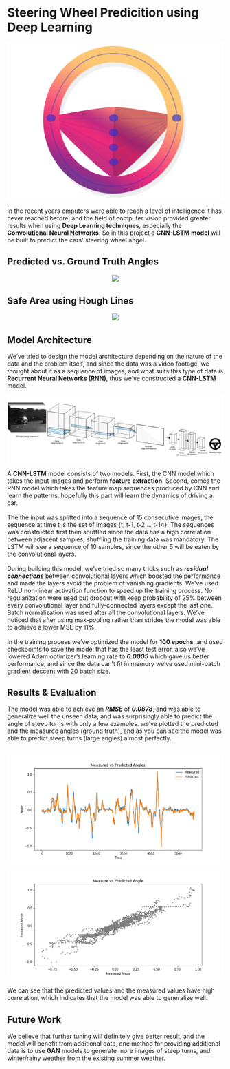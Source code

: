 # Steering Wheel Predicition using Deep Learning
<p align="center"><img src="pics/pr_logo.png"/></p>
In the recent years omputers were able to reach a level of intelligence it has never reached before, and the field of computer vision provided greater results when using <b>Deep Learning techniques</b>, especially the <b>Convolutional Neural Networks</b>. So in this project a <b>CNN-LSTM model</b> will be built to predict the cars' steering wheel angel.

## Predicted vs. Ground Truth Angles
<p align="center"><img src="pics/visualization.gif"/></p>

## Safe Area using Hough Lines
<p align="center"><img src="pics/safe_area.gif"/></p>

## Model Architecture

We’ve tried to design the model architecture depending on the nature of the data and the problem itself, and since the data was a video footage, we thought about it as a sequence of images, and what suits this type of data is <b>Recurrent Neural Networks (RNN)</b>, thus we’ve constructed a <b>CNN-LSTM</b> model.

![](pics/architecture.png)

A <b>CNN-LSTM</b> model consists of two models. First, the CNN model which takes the input images and perform <b>feature extraction</b>. Second, comes the RNN model which takes the feature map sequences produced by CNN and learn the patterns, hopefully this part will learn the dynamics of driving a car.
<br><br>
The the input was splitted into a sequence of 15 consecutive images, the sequence at time t is the set of images {t, t-1, t-2 ... t-14}. The sequences was constructed first then shuffled since the data has a high correlation between adjacent samples, shuffling the training data was mandatory. The LSTM will see a sequence of 10 samples, since the other 5 will be eaten by the convolutional layers.
<br><br>
During building this model, we’ve tried so many tricks such as <b>*residual connections*</b> between convolutional layers which boosted the performance and made the layers avoid the problem of vanishing gradients. We’ve used ReLU non-linear activation function to speed up the training process. No regularization were used but dropout with keep probability of 25% between every convolutional layer and fully-connected layers except the last one. Batch normalization was used after all the convolutional layers. We’ve noticed that after using max-pooling rather than strides the model was able to achieve a lower MSE by 11%.
<br><br>
In the training process we’ve optimized the model for <b>100 epochs</b>, and used checkpoints to save the model that has the least test error, also we’ve lowered Adam optimizer’s learning rate to <b>*0.0005*</b> which gave us better performance, and since the data can’t fit in memory we’ve used mini-batch gradient descent with 20 batch size.

## Results & Evaluation
The model was able to achieve an <b>*RMSE*</b> of <b>*0.0678*</b>, and was able to generalize well the unseen data, and was surprisingly able to predict the angle of steep turns with only a few examples. we’ve plotted the predicted and the measured angles (ground truth), and as you can see the model was able to predict steep turns (large angles) almost perfectly.
<br>
<br>
<p align="center"><img src="pics/measure_predicted.png"/></p>
<p align="center"><img src="pics/measure_predicted_scatter.png"/></p>
We can see that the predicted values and the measured values have high correlation, which indicates that the model was able to generalize well.

## Future Work
We believe that further tuning will definitely give better result, and the model will benefit from additional data, one method for providing additional data is to use <b>GAN</b> models to generate more images of steep turns, and winter/rainy weather from the existing summer weather.